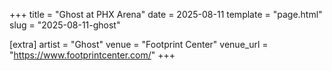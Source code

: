 +++
title = "Ghost at PHX Arena"
date = 2025-08-11
template = "page.html"
slug = "2025-08-11-ghost"

[extra]
artist = "Ghost"
venue = "Footprint Center"
venue_url = "https://www.footprintcenter.com/"
+++
